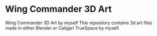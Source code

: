# Wing Commander 3D Art
Wing Commander 3D Art by myself
This repository contains 3d art files made in either Blender or Caligari TrueSpace by myself.

